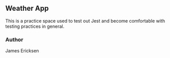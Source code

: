 ## Weather App

This is a practice space used to test out Jest and become comfortable with testing practices in general.

### Author

James Ericksen
